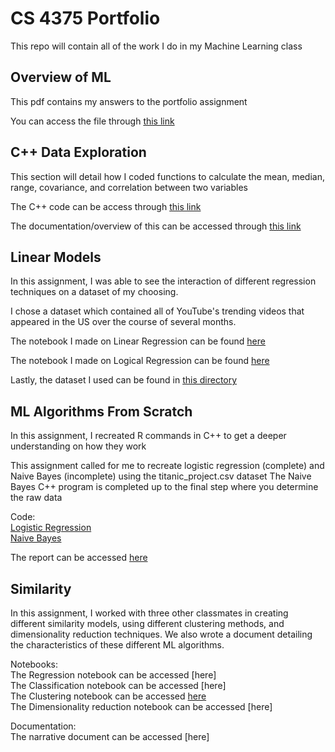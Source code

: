 # CS 4375 Portfolio
 This repo will contain all of the work I do in my Machine Learning class

## Overview of ML
 This pdf contains my answers to the portfolio assignment
 
 You can access the file through [this link](Overview_of_ML.pdf)

## C++ Data Exploration
 This section will detail how I coded functions to calculate the mean, median, range, covariance, and correlation between two variables
 
 The C++ code can be access through [this link](1_C++_Data_Exploration/1_C++_Data_Exp.cpp)
 
 The documentation/overview of this can be accessed through [this link](1_C++_Data_Exploration/1_Documentation.pdf)
 
## Linear Models
 In this assignment, I was able to see the interaction of different regression techniques on a dataset of my choosing.
 
 I chose a dataset which contained all of YouTube's trending videos that appeared in the US over the course of several months.
 
 The notebook I made on Linear Regression can be found [here](2_Linear_Models/Regression.pdf)
 
 The notebook I made on Logical Regression can be found [here](2_Linear_Models/Classification.pdf)
 
 Lastly, the dataset I used can be found in [this directory](2_Linear_Models)

## ML Algorithms From Scratch
 In this assignment, I recreated R commands in C++ to get a deeper understanding on how they work
 
 This assignment called for me to recreate logistic regression (complete) and Naive Bayes (incomplete) using the titanic_project.csv dataset
 The Naive Bayes C++ program is completed up to the final step where you determine the raw data
 
 Code: </br>
  [Logistic Regression](CS-4375-Portfolio/3_Scratch_Algorithms/LogReg.cpp) </br>
  [Naive Bayes](CS-4375-Portfolio/3_Scratch_Algorithms/NBayes.cpp)
 
 The report can be accessed [here](CS-4375-Portfolio/3_Scratch_Algorithms/Overview.pdf)
 
## Similarity
 In this assignment, I worked with three other classmates in creating different similarity models, using different clustering methods, and dimensionality
 reduction techniques. We also wrote a document detailing the characteristics of these different ML algorithms.
 
 Notebooks:</br>
  The Regression notebook can be accessed [here]</br>
  The Classification notebook can be accessed [here]</br>
  The Clustering notebook can be accessed [here](4_Similarity/Clustering.pdf)</br>
  The Dimensionality reduction notebook can be accessed [here]
  
 Documentation:</br>
  The narrative document can be accessed [here]
